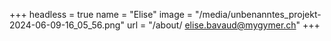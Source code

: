+++
headless = true
name = "Elise"
image = "/media/unbenanntes_projekt-2024-06-09-16_05_56.png"
url = "/about/ elise.bavaud@mygymer.ch"
+++
